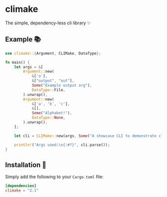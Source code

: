 # climake

The simple, dependency-less cli library ✨

## Example 📚

```rust
use climake::{Argument, CLIMake, DataType};

fn main() {
    let args = &[
        Argument::new(
            &['o'],
            &["output", "out"],
            Some("Example output arg"),
            DataType::File,
        ).unwrap(),
        Argument::new(
            &['a', 'b', 'c'],
            &[],
            Some("Alphabet!"),
            DataType::None,
        ).unwrap(),
    ];

    let cli = CLIMake::new(args, Some("A showcase CLI to demonstrate climake"), None).unwrap();

    println!("Args used:\n{:#?}", cli.parse());
}
```

## Installation 🚀

Simply add the following to your `Cargo.toml` file:

```toml
[dependencies]
climake = "2.1"
```
